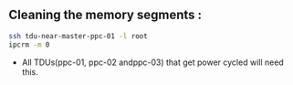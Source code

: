 ## Cleaning the memory segments :

```bash
ssh tdu-near-master-ppc-01 -l root
ipcrm -m 0
```
- All TDUs(ppc-01, ppc-02 andppc-03) that get power cycled will need this. 
